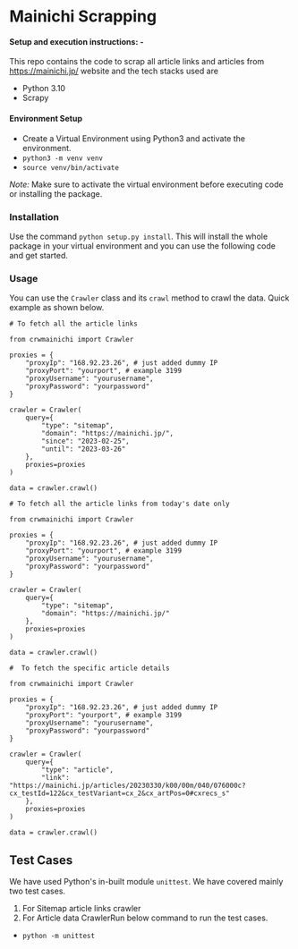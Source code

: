 # Mainichi Scrapping

#### Setup and execution instructions: - 

This repo contains the code to scrap all article links and articles from https://mainichi.jp/ website and the tech stacks used are
- Python 3.10
- Scrapy


#### Environment Setup

- Create a Virtual Environment using Python3 and activate the environment.
- `python3 -m venv venv`
- `source venv/bin/activate`

*Note:* Make sure to activate the virtual environment before executing code or installing the package.

### Installation

Use the command `python setup.py install`. This will install the whole package in your virtual environment and you can use the following code and get started.
### Usage

You can use the `Crawler` class and its `crawl` method to crawl the data.
Quick example as shown below.
```
# To fetch all the article links

from crwmainichi import Crawler

proxies = {
    "proxyIp": "168.92.23.26", # just added dummy IP
    "proxyPort": "yourport", # example 3199
    "proxyUsername": "yourusername",
    "proxyPassword": "yourpassword"
}

crawler = Crawler(
    query={
        "type": "sitemap",
        "domain": "https://mainichi.jp/",
        "since": "2023-02-25",
        "until": "2023-03-26"
    },
    proxies=proxies
)

data = crawler.crawl()
```
```
# To fetch all the article links from today's date only

from crwmainichi import Crawler

proxies = {
    "proxyIp": "168.92.23.26", # just added dummy IP
    "proxyPort": "yourport", # example 3199
    "proxyUsername": "yourusername",
    "proxyPassword": "yourpassword"
}

crawler = Crawler(
    query={
        "type": "sitemap",
        "domain": "https://mainichi.jp/"
    },
    proxies=proxies
)

data = crawler.crawl()
```

```
#  To fetch the specific article details

from crwmainichi import Crawler

proxies = {
    "proxyIp": "168.92.23.26", # just added dummy IP
    "proxyPort": "yourport", # example 3199
    "proxyUsername": "yourusername",
    "proxyPassword": "yourpassword"
}

crawler = Crawler(
    query={
        "type": "article",
        "link": "https://mainichi.jp/articles/20230330/k00/00m/040/076000c?cx_testId=122&cx_testVariant=cx_2&cx_artPos=0#cxrecs_s"
    },
    proxies=proxies
)

data = crawler.crawl()
```

## Test Cases
We have used Python's in-built module `unittest`.
We have covered mainly two test cases.
1. For Sitemap article links crawler
2. For Article data CrawlerRun below command to run the test cases.
- `python -m unittest`
